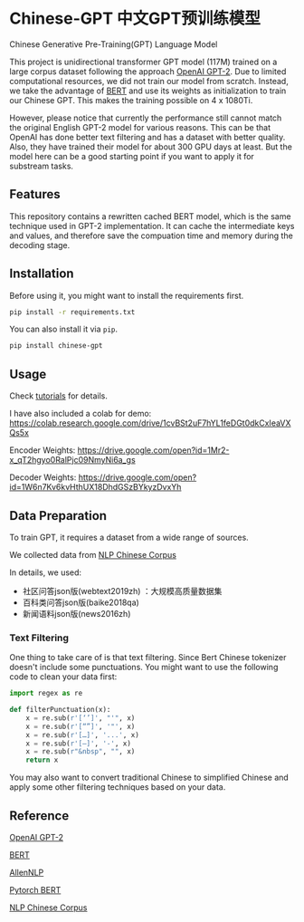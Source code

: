 # Chinese-GPT 中文GPT预训练模型

Chinese Generative Pre-Training(GPT) Language Model

This project is unidirectional transformer GPT model (117M) trained on a large corpus dataset following the approach [OpenAI GPT-2](https://openai.com/blog/better-language-models/). Due to limited computational resources, we did not train our model from scratch. Instead, we take the advantage of [BERT](https://arxiv.org/abs/1810.04805) and use its weights as initialization to train our Chinese GPT. This makes the training possible on 4 x 1080Ti.

However, please notice that currently the performance still cannot match the original English GPT-2 model for various reasons. This can be that OpenAI has done better text filtering and has a dataset with better quality. Also, they have trained their model for about 300 GPU days at least. But the model here can be a good starting point if you want to apply it for substream tasks. 

## Features

This repository contains a rewritten cached BERT model, which is the same technique used in GPT-2 implementation. It can cache the intermediate keys and values, and therefore save the compuation time and memory during the decoding stage. 

## Installation 
Before using it, you might want to install the requirements first.

   ```bash
   pip install -r requirements.txt
   ```

You can also install it via `pip`.

   ```bash
   pip install chinese-gpt
   ```
   
## Usage

Check [tutorials](https://github.com/qywu/Chinese-GPT/tree/master/tutorials) for details.

I have also included a colab for demo: https://colab.research.google.com/drive/1cvBSt2uF7hYL1feDGt0dkCxIeaVXQs5x

Encoder Weights: https://drive.google.com/open?id=1Mr2-x_qT2hgyo0RalPjc09NmyNi6a_gs

Decoder Weights: https://drive.google.com/open?id=1W6n7Kv6kvHthUX18DhdGSzBYkyzDvxYh

## Data Preparation
To train GPT, it requires a dataset from a wide range of sources.

We collected data from [NLP Chinese Corpus](https://github.com/brightmart/nlp_chinese_corpus)

In details, we used:

- 社区问答json版(webtext2019zh) ：大规模高质量数据集
- 百科类问答json版(baike2018qa)
- 新闻语料json版(news2016zh)

### Text Filtering

One thing to take care of is that text filtering. Since Bert Chinese tokenizer doesn't include some punctuations. You might want to use the following code to clean your data first:

```python
import regex as re

def filterPunctuation(x):
    x = re.sub(r'[‘’]', "'", x)
    x = re.sub(r'[“”]', '"', x)
    x = re.sub(r'[…]', '...', x)
    x = re.sub(r'[—]', '-', x)
    x = re.sub(r"&nbsp", "", x)
    return x
```

You may also want to convert traditional Chinese to simplified Chinese and apply some other filtering techniques based on your data. 

## Reference
 [OpenAI GPT-2](https://openai.com/blog/better-language-models/)
 
 [BERT](https://arxiv.org/abs/1810.04805)
 
 [AllenNLP](https://github.com/allenai/allennlp/)
 
 [Pytorch BERT](https://github.com/huggingface/pytorch-pretrained-BERT)
 
 [NLP Chinese Corpus](https://github.com/brightmart/nlp_chinese_corpus)
